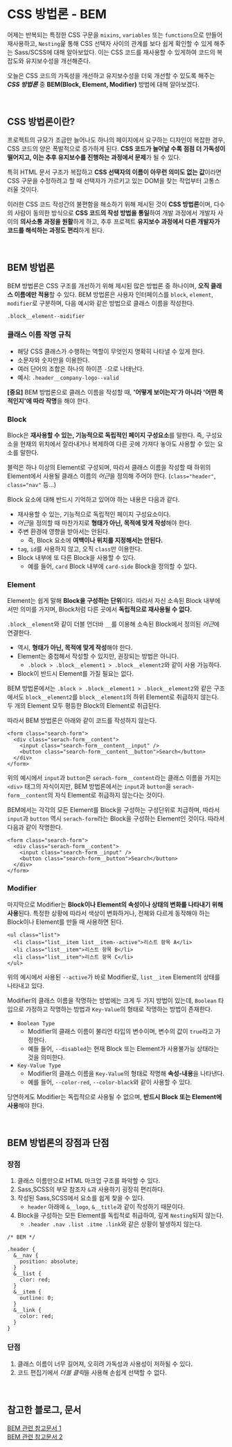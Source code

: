 # CSS 방법론 - BEM

어제는 반복되는 특정한 CSS 구문을 `mixins`, `variables` 또는 `functions`으로 만들어 재사용하고, `Nesting`읉 통해 CSS 선택자 사이의 관계를 보다 쉽게 확인할 수 있게 해주는 Sass/SCSS에 대해 알아보았다. 이는 CSS 코드를 재사용할 수 있게하여 코드의 복잡도와 유지보수성을 개선해준다.

오늘은 CSS 코드의 가독성을 개선하고 유지보수성을 더욱 개선할 수 있도록 해주는 ***CSS 방법론*** 중 **BEM(Block, Element, Modifier)** 방법에 대해 알아보겠다.

<br>

## **CSS 방법론이란?**

프로젝트의 규모가 조금만 늘어나도 하나의 페이지에서 요구하는 디자인이 복잡한 경우, CSS 코드의 양은 폭발적으로 증가하게 된다. **CSS 코드가 늘어날 수록 점점 더 가독성이 떨어지고, 이는 추후 유지보수를 진행하는 과정에서 문제**가 될 수 있다. 

특히 HTML 문서 구조가 복잡하고 **CSS 선택자의 이름이 아무런 의미도 없는 값**이라면 CSS 구문을 수정하려고 할 때 선택자가 가르키고 있는 DOM을 찾는 작업부터 고통스러울 것이다. 

이러한 CSS 코드 작성간의 불편함을 해소하기 위해 제시된 것이 **CSS 방법론**이며, 다수의 사람이 동의한 방식으로 **CSS 코드의 작성 방법을 통일**하여 개발 과정에서 개발자 사이의 **의사소통 과정을  원활**하게 하고, 추후 프로젝트 **유지보수 과정에서 다른 개발자가 코드를 해석하는 과정도 편리**하게 된다.

<br>

## **BEM 방법론**

BEM 방법론은 CSS 구조를 개선하기 위해 제시된 많은 방법론 중 하나이며, **오직 클래스 이름에만 적용**할 수 있다. BEM 방법론은 사용자 인터페이스를 `block`, `element`, `modifier`로 구분하며, 다음 예시와 같은 방법으로 클래스 이름을 작성한다.

```
.block__element--midifier
```

### 클래스 이름 작명 규칙

- 해당 CSS 클래스가 수행하는 역할이 무엇인지 명확히 나타낼 수 있게 한다.
- 소문자와 숫자만을 이용한다.
- 여러 단어의 조합은 하나의 하이픈 `-`으로 나태난다.
- 예시:  `.header__company-logo--valid`

**[중요]**  BEM 방법론으로 클래스 이름을 작성할 때, **'어떻게 보이는지'가 아니라 '어떤 목적인지'에 따라 작명**을 해야 한다.

### **Block**

Block은 **재사용할 수 있는, 기능적으로 독립적인 페이지 구성요소**를 말한다. 즉, 구성요소을 현재의 위치에서 잘라내거나 복제하여 다른 곳에 가져다 놓아도 사용할 수 있는 요소를 말한다.

블럭은 하나 이상의 Element로 구성되며, 따라서 클래스 이름을 작성할 때 하위의 Element에서 사용될 클래스 이름의 *어근*을 정의해 주어야 한다. (`class="header"`, `class="nav"` 등...) 

Block 요소에 대해 반드시 기억하고 있어야 하는 내용은 다음과 같다.

- 재사용할 수 있는, 기능적으로 독립적인 페이지 구성요소이다.
- *어근*을 정의할 때 마찬가지로 **형태가 아닌, 목적에 맞게 작성**해야 한다. 
- 주변 환경에 영향을 받아서는 안된다.
  - 즉, Block 요소에 **여백이나 위치를 지정해서는 안된다.**
- `tag`, `id`를 사용하지 않고, 오직 `class`만 이용한다.
- Block 내부에 또 다른 Block을 사용할 수 있다. 
  - 예를 들어, `card` Block 내부에 `card-side` Block을 정의할 수 있다.

### **Element**

Element는 쉽게 말해 **Block을 구성하는 단위**이다. 따라서 자신 소속된 Block 내부에서만 의미를 가지며, Block처럼 다른 곳에서 **독립적으로 재사용될 수 없다.**

`.block__element`와 같이 더블 언더바 `__`를 이용해 소속된 Block에서 정의된 *어근*에 연결한다. 

- 역시, **형태가 아닌, 목적에 맞게 작성**해야 한다.
- Element는 중첩해서 작성할 수 있지만, 권장되는 방법은 아니다.
  - `.block > .block__element1 > .block__element2`와 같이 사용 가능하다.
- Block이 반드시 Element를 가질 필요는 없다.

BEM 방법론에서는 `.block > .block__element1 > .block__element2`와 같은 구조에서도 `block__element2`를 `block__element1`의 하위 Element로 취급하지 않는다. 두 개의 Element 모두 평등한 Block의 Element로 취급된다. 

따라서 BEM 방법론은 아래와 같이 코드를 작성하지 않는다.
```
<form class="search-form">
  <div class="serach-form__content">
    <input class="search-form__content__input" />
    <button class="search-form__content__button">Search</button>
  </div>
</form>
```

위의 예시에서 `input`과 `button`은 `serach-form__content`라는 클래스 이름을 가지는 `<div>` 태그의 자식이지만, BEM 방법론에서는 `input`과 `button`을 `serach-form__content`의 자식 Element로 취급하지 않는다는 것이다.

BEM에서는 각각의 모든 Element를 Block을 구성하는 구성단위로 치급하며, 따라서 `input`과 `button` 역시 `serach-form`라는 Block을 구성하는 Element인 것이다. 따라서 다음과 같이 작명한다.

```
<form class="search-form">
  <div class="serach-form__content">
    <input class="search-form__input" />
    <button class="search-form__button">Search</button>
  </div>
</form>
```

### **Modifier**

마지막으로 Modifier는 **Block이나 Element의 속성이나 상태의 변화를 나타내기 위해 사용**된다. 특정한 상황에 따라서 색상이 변화하거나, 전체와 다르게 동작해야 하는 Block이나 Element를 만들 때 사용하면 된다.

```
<ul class="list">
  <li class="list__item list__item--active">리스트 항목 A</li>  
  <li class="list__item">리스트 항목 B</li>
  <li class="list__item">리스트 항목 C</li>
</ul>
```

위의 예시에서 사용된 `--active`가 바로 Modifier로, `list__item` Element의 상태를 나타내고 있다.

Modifier의 클래스 이름을 작명하는 방법에는 크게 두 가지 방법이 있는데, `Boolean` 타입으로 가정하고 작명하는 방법과 `Key-Value`의 형태로 작명하는 방법이 존재한다.

- `Boolean Type`
  - Modifier의 클래스 이름이 불리언 타입의 변수이며, 변수의 값이 `true`라고 가정한다.
  - 예들 들어, `--disabled`는 현재 Block 또는 Element가 사용불가능 상태라는 것을 의미한다.
- `Key-Value Type`
  - Modifier의 클래스 이름을 `Key-Value`의 형태로 작명해 **속성-내용**을 나타낸다.
  - 예를 들어, `--color-red`, `--color-black`와 같이 사용할 수 있다.


당연하게도 Modifier는 독립적으로 사용될 수 없으며, **반드시 Block 또는 Element에 사용**해야 한다.

<br>

## BEM 방법론의 장점과 단점

### 장점

1. 클래스 이름만으로 HTML 마크업 구조를 파악할 수 있다.
2. Sass,SCSS의 부모 참조자 `&`과 사용하기 굉장히 편리하다.
3. 작성된 Sass,SCSS에서 요소를 쉽게 찾을 수 있다.
    - `header` 아래에 `&__logo`, `&__title`과 같이 작성하기 때문이다.
4. Block을 구성하는 모든 Element를 독립적로 취급하여, 깊게 `Nesting`되지 않는다.
    - `.header .nav .list .itme .link`와 같은 상황이 발생하지 않는다.

```
/* BEM */

.header {
  &__nav {
    position: absolute;
  }
  &__list {
    clor: red;
  }
  &__item {
    outline: 0;
  }
  &__link {
    color: red;
  }
}
```

### 단점

1. 클래스 이름이 너무 길어져, 오히려 가독성과 사용성이 저하될 수 있다.
2. 코드 편집기에서 *더블 클릭*을 사용해 손쉽게 선택할 수 없다.

<br>

## 참고한 블로그, 문서

[BEM 관련 참고문서 1](https://nykim.work/15)  
[BEM 관련 참고문서 2](http://getbem.com/introduction/)